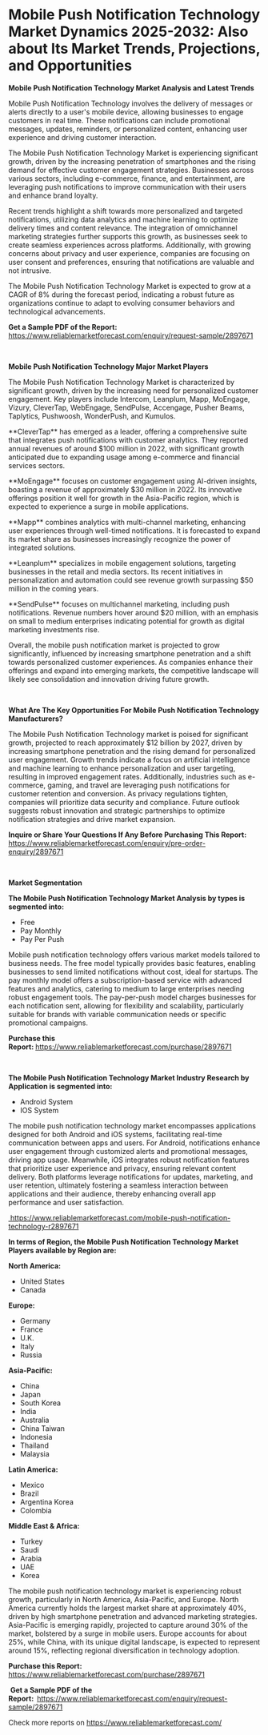 <p><h1>Mobile Push Notification Technology Market Dynamics 2025-2032: Also about Its Market Trends, Projections, and Opportunities</h1></p><p><strong>Mobile Push Notification Technology Market Analysis and Latest Trends</strong></p>
<p><p>Mobile Push Notification Technology involves the delivery of messages or alerts directly to a user's mobile device, allowing businesses to engage customers in real time. These notifications can include promotional messages, updates, reminders, or personalized content, enhancing user experience and driving customer interaction.</p><p>The Mobile Push Notification Technology Market is experiencing significant growth, driven by the increasing penetration of smartphones and the rising demand for effective customer engagement strategies. Businesses across various sectors, including e-commerce, finance, and entertainment, are leveraging push notifications to improve communication with their users and enhance brand loyalty.</p><p>Recent trends highlight a shift towards more personalized and targeted notifications, utilizing data analytics and machine learning to optimize delivery times and content relevance. The integration of omnichannel marketing strategies further supports this growth, as businesses seek to create seamless experiences across platforms. Additionally, with growing concerns about privacy and user experience, companies are focusing on user consent and preferences, ensuring that notifications are valuable and not intrusive.</p><p>The Mobile Push Notification Technology Market is expected to grow at a CAGR of 8% during the forecast period, indicating a robust future as organizations continue to adapt to evolving consumer behaviors and technological advancements.</p></p>
<p><strong>Get a Sample PDF of the Report:&nbsp;</strong> <a href="https://www.reliablemarketforecast.com/enquiry/request-sample/2897671?utm_campaign=2940&utm_medium=2&utm_source=Github&utm_content=ia&utm_term=15032025&utm_id=mobile-push-notification-technology">https://www.reliablemarketforecast.com/enquiry/request-sample/2897671</a></p>
<p>&nbsp;</p>
<p><strong>Mobile Push Notification Technology Major Market Players</strong></p>
<p><p>The Mobile Push Notification Technology Market is characterized by significant growth, driven by the increasing need for personalized customer engagement. Key players include Intercom, Leanplum, Mapp, MoEngage, Vizury, CleverTap, WebEngage, SendPulse, Accengage, Pusher Beams, Taplytics, Pushwoosh, WonderPush, and Kumulos.</p><p>**CleverTap** has emerged as a leader, offering a comprehensive suite that integrates push notifications with customer analytics. They reported annual revenues of around $100 million in 2022, with significant growth anticipated due to expanding usage among e-commerce and financial services sectors.</p><p>**MoEngage** focuses on customer engagement using AI-driven insights, boasting a revenue of approximately $30 million in 2022. Its innovative offerings position it well for growth in the Asia-Pacific region, which is expected to experience a surge in mobile applications.</p><p>**Mapp** combines analytics with multi-channel marketing, enhancing user experiences through well-timed notifications. It is forecasted to expand its market share as businesses increasingly recognize the power of integrated solutions.</p><p>**Leanplum** specializes in mobile engagement solutions, targeting businesses in the retail and media sectors. Its recent initiatives in personalization and automation could see revenue growth surpassing $50 million in the coming years.</p><p>**SendPulse** focuses on multichannel marketing, including push notifications. Revenue numbers hover around $20 million, with an emphasis on small to medium enterprises indicating potential for growth as digital marketing investments rise.</p><p>Overall, the mobile push notification market is projected to grow significantly, influenced by increasing smartphone penetration and a shift towards personalized customer experiences. As companies enhance their offerings and expand into emerging markets, the competitive landscape will likely see consolidation and innovation driving future growth.</p></p>
<p>&nbsp;</p>
<p><strong>What Are The Key Opportunities For Mobile Push Notification Technology Manufacturers?</strong></p>
<p><p>The Mobile Push Notification Technology market is poised for significant growth, projected to reach approximately $12 billion by 2027, driven by increasing smartphone penetration and the rising demand for personalized user engagement. Growth trends indicate a focus on artificial intelligence and machine learning to enhance personalization and user targeting, resulting in improved engagement rates. Additionally, industries such as e-commerce, gaming, and travel are leveraging push notifications for customer retention and conversion. As privacy regulations tighten, companies will prioritize data security and compliance. Future outlook suggests robust innovation and strategic partnerships to optimize notification strategies and drive market expansion.</p></p>
<p><strong>Inquire or Share Your Questions If Any Before Purchasing This Report:</strong> <a href="https://www.reliablemarketforecast.com/enquiry/pre-order-enquiry/2897671?utm_campaign=2940&utm_medium=2&utm_source=Github&utm_content=ia&utm_term=15032025&utm_id=mobile-push-notification-technology">https://www.reliablemarketforecast.com/enquiry/pre-order-enquiry/2897671</a></p>
<p>&nbsp;</p>
<p><strong>Market Segmentation</strong></p>
<p><strong>The Mobile Push Notification Technology Market Analysis by types is segmented into:</strong></p>
<p><ul><li>Free</li><li>Pay Monthly</li><li>Pay Per Push</li></ul></p>
<p><p>Mobile push notification technology offers various market models tailored to business needs. The free model typically provides basic features, enabling businesses to send limited notifications without cost, ideal for startups. The pay monthly model offers a subscription-based service with advanced features and analytics, catering to medium to large enterprises needing robust engagement tools. The pay-per-push model charges businesses for each notification sent, allowing for flexibility and scalability, particularly suitable for brands with variable communication needs or specific promotional campaigns.</p></p>
<p><strong>Purchase this Report:&nbsp;</strong><a href="https://www.reliablemarketforecast.com/purchase/2897671?utm_campaign=2940&utm_medium=2&utm_source=Github&utm_content=ia&utm_term=15032025&utm_id=mobile-push-notification-technology">https://www.reliablemarketforecast.com/purchase/2897671</a></p>
<p>&nbsp;</p>
<p><strong>The Mobile Push Notification Technology Market Industry Research by Application is segmented into:</strong></p>
<p><ul><li>Android System</li><li>IOS System</li></ul></p>
<p><p>The mobile push notification technology market encompasses applications designed for both Android and iOS systems, facilitating real-time communication between apps and users. For Android, notifications enhance user engagement through customized alerts and promotional messages, driving app usage. Meanwhile, iOS integrates robust notification features that prioritize user experience and privacy, ensuring relevant content delivery. Both platforms leverage notifications for updates, marketing, and user retention, ultimately fostering a seamless interaction between applications and their audience, thereby enhancing overall app performance and user satisfaction.</p></p>
<p><a href="https://www.reliablemarketforecast.com/mobile-push-notification-technology-r2897671?utm_campaign=2940&utm_medium=2&utm_source=Github&utm_content=ia&utm_term=15032025&utm_id=mobile-push-notification-technology">&nbsp;https://www.reliablemarketforecast.com/mobile-push-notification-technology-r2897671</a></p>
<p><strong>In terms of Region, the Mobile Push Notification Technology Market Players available by Region are:</strong></p>
<p>
    <p> <strong> North America: </strong>
        <ul>
            <li>United States</li>
            <li>Canada</li>
        </ul>
        </p> 
    <p> <strong> Europe: </strong>
        <ul>
            <li>Germany</li>
            <li>France</li>
            <li>U.K.</li>
            <li>Italy</li>
            <li>Russia</li>
        </ul>
        </p> 
    <p> <strong> Asia-Pacific: </strong>
        <ul>
            <li>China</li>
            <li>Japan</li>
            <li>South Korea</li>
            <li>India</li>
            <li>Australia</li>
            <li>China Taiwan</li>
            <li>Indonesia</li>
            <li>Thailand</li>
            <li>Malaysia</li>
        </ul>
        </p> 
    <p> <strong> Latin America: </strong>
        <ul>
            <li>Mexico</li>
            <li>Brazil</li>
            <li>Argentina Korea</li>
            <li>Colombia</li>
        </ul>
        </p> 
    <p> <strong> Middle East & Africa: </strong>
        <ul>
            <li>Turkey</li>
            <li>Saudi</li>
            <li>Arabia</li>
            <li>UAE</li>
            <li>Korea</li>
        </ul>
    </p>
    </p>
<p><p>The mobile push notification technology market is experiencing robust growth, particularly in North America, Asia-Pacific, and Europe. North America currently holds the largest market share at approximately 40%, driven by high smartphone penetration and advanced marketing strategies. Asia-Pacific is emerging rapidly, projected to capture around 30% of the market, bolstered by a surge in mobile users. Europe accounts for about 25%, while China, with its unique digital landscape, is expected to represent around 15%, reflecting regional diversification in technology adoption.</p></p>
<p><strong>Purchase this Report: </strong><a href="https://www.reliablemarketforecast.com/purchase/2897671?utm_campaign=2940&utm_medium=2&utm_source=Github&utm_content=ia&utm_term=15032025&utm_id=mobile-push-notification-technology">https://www.reliablemarketforecast.com/purchase/2897671</a></p>
<p>&nbsp;<strong>Get a Sample PDF of the Report:&nbsp;&nbsp;</strong><a href="https://www.reliablemarketforecast.com/enquiry/request-sample/2897671?utm_campaign=2940&utm_medium=2&utm_source=Github&utm_content=ia&utm_term=15032025&utm_id=mobile-push-notification-technology">https://www.reliablemarketforecast.com/enquiry/request-sample/2897671</a></p>
<p><strong></strong></p>
<p>Check more reports on <a href="https://www.reliablemarketforecast.com/?utm_campaign=2940&utm_medium=2&utm_source=Github&utm_content=ia&utm_term=15032025&utm_id=mobile-push-notification-technology">https://www.reliablemarketforecast.com/</a></p>